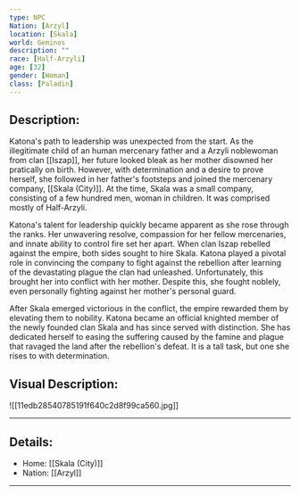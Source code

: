 ```yaml
---
type: NPC
Nation: [Arzyl]
location: [Skala]
world: Geminos
description: ""
race: [Half-Arzyli]
age: [32]
gender: [Woman]
class: [Paladin]
---
```


## Description:


Katona's path to leadership was unexpected from the start. As the illegitimate child of an human mercenary father and a Arzyli noblewoman from clan [[Iszap]], her future looked bleak as her mother disowned her pratically on birth. However, with determination and a desire to prove herself, she followed in her father's footsteps and joined the mercenary company, [[Skala (City)]].  At the time, Skala was a small company, consisting of a few hundred men, woman in children. It was comprised mostly of Half-Arzyli.

Katona's talent for leadership quickly became apparent as she rose through the ranks. Her unwavering resolve, compassion for her fellow mercenaries, and innate ability to control fire set her apart. When clan Iszap rebelled against the empire, both sides sought to hire Skala. Katona played a pivotal role in convincing the company to fight against the rebellion after learning of the devastating plague the clan had unleashed. Unfortunately, this brought her into conflict with her mother. Despite this, she fought noblely, even personally fighting against her mother's personal guard.

After Skala emerged victorious in the conflict, the empire rewarded them by elevating them to nobility. Katona became an official knighted member of the newly founded clan Skala and has since served with distinction. She has dedicated herself to easing the suffering caused by the famine and plague that ravaged the land after the rebellion's defeat. It is a tall task, but one she rises to with determination.


## Visual Description:

![[11edb28540785191f640c2d8f99ca560.jpg]]

---
## Details:
- Home: [[Skala (City)]]
- Nation: [[Arzyl]]

---


